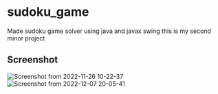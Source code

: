 # sudoku_game
Made sudoku game solver using java and javax swing
this is my second minor project
## Screenshot
![Screenshot from 2022-11-26 10-22-37](https://user-images.githubusercontent.com/114922622/206213077-06104972-7751-464b-af2f-fe4597caa441.png)
![Screenshot from 2022-12-07 20-05-41](https://user-images.githubusercontent.com/114922622/206213690-a98c4984-754d-4ae2-bb78-ffb84127941a.png)
